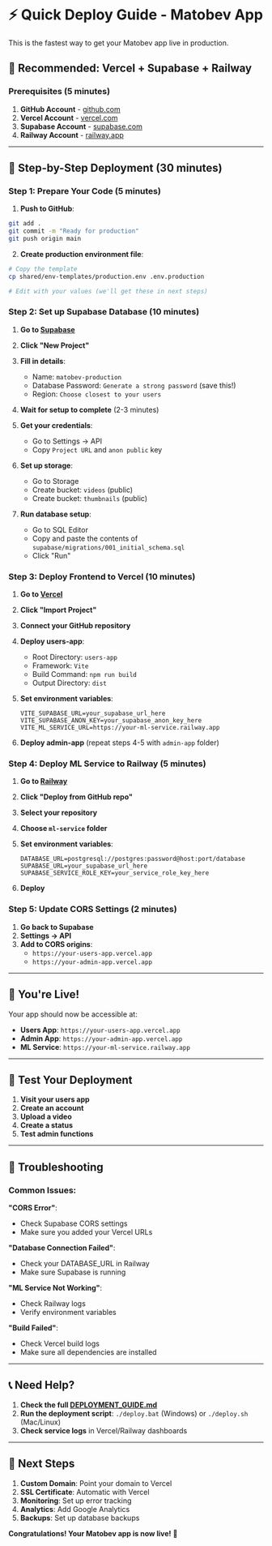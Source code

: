 # ⚡ Quick Deploy Guide - Matobev App

This is the fastest way to get your Matobev app live in production.

## 🎯 Recommended: Vercel + Supabase + Railway

### Prerequisites (5 minutes)
1. **GitHub Account** - [github.com](https://github.com)
2. **Vercel Account** - [vercel.com](https://vercel.com) 
3. **Supabase Account** - [supabase.com](https://supabase.com)
4. **Railway Account** - [railway.app](https://railway.app)

---

## 🚀 Step-by-Step Deployment (30 minutes)

### Step 1: Prepare Your Code (5 minutes)

1. **Push to GitHub**:
```bash
git add .
git commit -m "Ready for production"
git push origin main
```

2. **Create production environment file**:
```bash
# Copy the template
cp shared/env-templates/production.env .env.production

# Edit with your values (we'll get these in next steps)
```

### Step 2: Set up Supabase Database (10 minutes)

1. **Go to [Supabase](https://supabase.com)**
2. **Click "New Project"**
3. **Fill in details**:
   - Name: `matobev-production`
   - Database Password: `Generate a strong password` (save this!)
   - Region: `Choose closest to your users`

4. **Wait for setup to complete** (2-3 minutes)

5. **Get your credentials**:
   - Go to Settings → API
   - Copy `Project URL` and `anon public` key

6. **Set up storage**:
   - Go to Storage
   - Create bucket: `videos` (public)
   - Create bucket: `thumbnails` (public)

7. **Run database setup**:
   - Go to SQL Editor
   - Copy and paste the contents of `supabase/migrations/001_initial_schema.sql`
   - Click "Run"

### Step 3: Deploy Frontend to Vercel (10 minutes)

1. **Go to [Vercel](https://vercel.com)**
2. **Click "Import Project"**
3. **Connect your GitHub repository**
4. **Deploy users-app**:
   - Root Directory: `users-app`
   - Framework: `Vite`
   - Build Command: `npm run build`
   - Output Directory: `dist`

5. **Set environment variables**:
   ```
   VITE_SUPABASE_URL=your_supabase_url_here
   VITE_SUPABASE_ANON_KEY=your_supabase_anon_key_here
   VITE_ML_SERVICE_URL=https://your-ml-service.railway.app
   ```

6. **Deploy admin-app** (repeat steps 4-5 with `admin-app` folder)

### Step 4: Deploy ML Service to Railway (5 minutes)

1. **Go to [Railway](https://railway.app)**
2. **Click "Deploy from GitHub repo"**
3. **Select your repository**
4. **Choose `ml-service` folder**
5. **Set environment variables**:
   ```
   DATABASE_URL=postgresql://postgres:password@host:port/database
   SUPABASE_URL=your_supabase_url_here
   SUPABASE_SERVICE_ROLE_KEY=your_service_role_key_here
   ```

6. **Deploy**

### Step 5: Update CORS Settings (2 minutes)

1. **Go back to Supabase**
2. **Settings → API**
3. **Add to CORS origins**:
   - `https://your-users-app.vercel.app`
   - `https://your-admin-app.vercel.app`

---

## 🎉 You're Live!

Your app should now be accessible at:
- **Users App**: `https://your-users-app.vercel.app`
- **Admin App**: `https://your-admin-app.vercel.app`
- **ML Service**: `https://your-ml-service.railway.app`

---

## 🧪 Test Your Deployment

1. **Visit your users app**
2. **Create an account**
3. **Upload a video**
4. **Create a status**
5. **Test admin functions**

---

## 🔧 Troubleshooting

### Common Issues:

**"CORS Error"**:
- Check Supabase CORS settings
- Make sure you added your Vercel URLs

**"Database Connection Failed"**:
- Check your DATABASE_URL in Railway
- Make sure Supabase is running

**"ML Service Not Working"**:
- Check Railway logs
- Verify environment variables

**"Build Failed"**:
- Check Vercel build logs
- Make sure all dependencies are installed

---

## 📞 Need Help?

1. **Check the full [DEPLOYMENT_GUIDE.md](DEPLOYMENT_GUIDE.md)**
2. **Run the deployment script**: `./deploy.bat` (Windows) or `./deploy.sh` (Mac/Linux)
3. **Check service logs** in Vercel/Railway dashboards

---

## 🎯 Next Steps

1. **Custom Domain**: Point your domain to Vercel
2. **SSL Certificate**: Automatic with Vercel
3. **Monitoring**: Set up error tracking
4. **Analytics**: Add Google Analytics
5. **Backups**: Set up database backups

**Congratulations! Your Matobev app is now live! 🚀**
